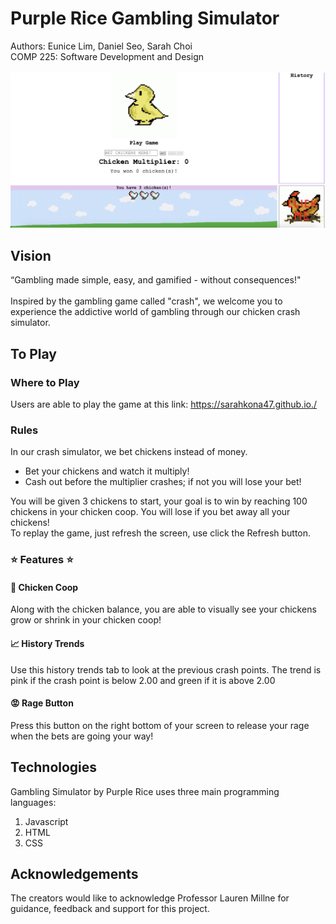 # Purple Rice Gambling Simulator

Authors: Eunice Lim, Daniel Seo, Sarah Choi \
COMP 225: Software Development and Design \
\
<img width="800" alt="Game Image" src="https://github.com/sarahkona47/sarahkona47.github.io/blob/main/images/gameimage.png">

## Vision
“Gambling made simple, easy, and gamified - without consequences!"\
\
Inspired by the gambling game called "crash", we welcome you to experience the addictive world of gambling through our chicken crash simulator.

## To Play

### Where to Play
Users are able to play the game at this link: https://sarahkona47.github.io./ 

### Rules
In our crash simulator, we bet chickens instead of money. 

- Bet your chickens and watch it multiply!
- Cash out before the multiplier crashes; if not you will lose your bet!

You will be given 3 chickens to start, your goal is to win by reaching 100 chickens in your chicken coop. You will lose if you bet away all your chickens!\
To replay the game, just refresh the screen, use click the Refresh button. 

### ⭐️ Features ⭐️

#### 🐔 Chicken Coop
Along with the chicken balance, you are able to visually see your chickens grow or shrink in your chicken coop!
#### 📈 History Trends 
Use this history trends tab to look at the previous crash points. The trend is pink if the crash point is below 2.00 and green if it is above 2.00
#### 😡 Rage Button
Press this button on the right bottom of your screen to release your rage when the bets are going your way! 

## Technologies
Gambling Simulator by Purple Rice uses three main programming languages: 
1. Javascript
2. HTML
3. CSS

## Acknowledgements
The creators would like to acknowledge Professor Lauren Millne for guidance, feedback and support for this project. 
